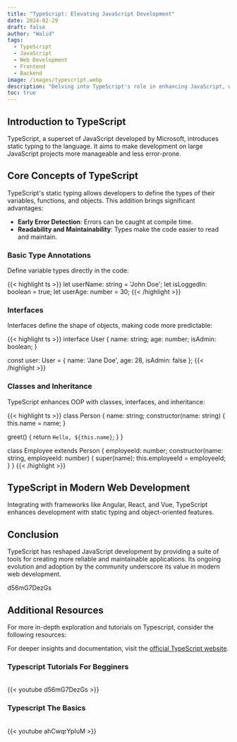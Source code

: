 ```yaml
---
title: "TypeScript: Elevating JavaScript Development"
date: 2024-02-29
draft: false
author: "Walid"
tags:
  - TypeScript
  - JavaScript
  - Web Development
  - Frontend
  - Backend
image: /images/typescript.webp
description: "Delving into TypeScript's role in enhancing JavaScript, with insights into its features, benefits, and practical code examples."
toc: true
---
```


## Introduction to TypeScript

TypeScript, a superset of JavaScript developed by Microsoft, introduces static typing to the language. It aims to make development on large JavaScript projects more manageable and less error-prone.

## Core Concepts of TypeScript

TypeScript's static typing allows developers to define the types of their variables, functions, and objects. This addition brings significant advantages:

- **Early Error Detection**: Errors can be caught at compile time.
- **Readability and Maintainability**: Types make the code easier to read and maintain.

### Basic Type Annotations

Define variable types directly in the code:

{{< highlight ts >}}
let userName: string = 'John Doe';
let isLoggedIn: boolean = true;
let userAge: number = 30;
{{< /highlight >}}

### Interfaces

Interfaces define the shape of objects, making code more predictable:

{{< highlight ts >}}
interface User {
  name: string;
  age: number;
  isAdmin: boolean;
}

const user: User = {
  name: 'Jane Doe',
  age: 28,
  isAdmin: false
};
{{< /highlight >}}

### Classes and Inheritance

TypeScript enhances OOP with classes, interfaces, and inheritance:

{{< highlight ts >}}
class Person {
  name: string;
  constructor(name: string) {
    this.name = name;
  }

  greet() {
    return `Hello, ${this.name}`;
  }
}

class Employee extends Person {
  employeeId: number;
  constructor(name: string, employeeId: number) {
    super(name);
    this.employeeId = employeeId;
  }
}
{{< /highlight >}}

## TypeScript in Modern Web Development

Integrating with frameworks like Angular, React, and Vue, TypeScript enhances development with static typing and object-oriented features.

## Conclusion

TypeScript has reshaped JavaScript development by providing a suite of tools for creating more reliable and maintainable applications. Its ongoing evolution and adoption by the community underscore its value in modern web development.

d56mG7DezGs

## Additional Resources

For more in-depth exploration and tutorials on Typescript, consider the following resources:

For deeper insights and documentation, visit the [official TypeScript website](https://www.typescriptlang.org/docs/).

### Typescript Tutorials For Begginers

<br>
{{< youtube d56mG7DezGs >}}
<br>

### Typescript The Basics

<br>
{{< youtube ahCwqrYpIuM >}}
<br>

